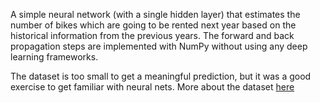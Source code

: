 A simple neural network (with a single hidden layer) that estimates the number of bikes which are going to be rented next year based on the historical information from the previous years.
The forward and back propagation steps are implemented with NumPy without using any deep learning frameworks.

The dataset is too small to get a meaningful prediction, but it was a good exercise to get familiar with neural nets.
More about the dataset [here](Bike-Sharing-Dataset/Readme.txt)
